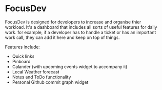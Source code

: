 # FocusDev

FocusDev is designed for developers to increase and organise thier workload. It's a dashboard that includes all sorts of useful features for daily work. for example, if a developer has to handle a ticket or has an important work call, they can add it here and keep on top of things.

Features include:

- Quick links
- Pinboard
- Calander (with upcoming events widget to accompany it)
- Local Weather forecast
- Notes and ToDo functionality
- Personal Github commit graph widget